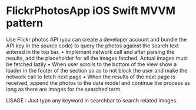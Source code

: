 # FlickrPhotosApp iOS Swift MVVM pattern
Use Flickr photos API (you can create a developer account and bundle the API key in the source code) to query the photos against the search text entered in the top bar. • Implement network call and after parsing the results, add the placeholder for all the images fetched. Actual images must be fetched lazily • When user scrolls to the bottom of the view show a loader in the footer of the section so as to not block the user and make the network call to fetch next page • When the results of the next page is received, append the photos to the data model and continue the process as long as there are images for the searched term.

USAGE :
Just type any keyword in searchbar to search related images.

